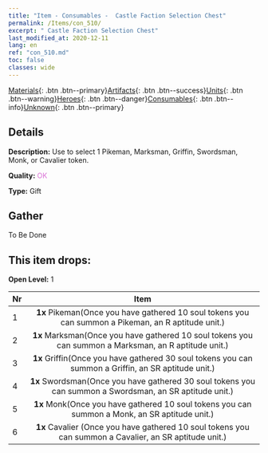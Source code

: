```yaml
---
title: "Item - Consumables -  Castle Faction Selection Chest"
permalink: /Items/con_510/
excerpt: " Castle Faction Selection Chest"
last_modified_at: 2020-12-11
lang: en
ref: "con_510.md"
toc: false
classes: wide
---
```

 [Materials](/Items/){: .btn .btn--primary}[Artifacts](/Items/Artifacts/){: .btn .btn--success}[Units](/Items/Units/){: .btn .btn--warning}[Heroes](/Items/Heroes/){: .btn .btn--danger}[Consumables](/Items/Consumables/){: .btn .btn--info}[Unknown](/Items/Unknown/){: .btn .btn--primary}

## Details
 **Description:** Use to select 1 Pikeman, Marksman, Griffin, Swordsman, Monk, or Cavalier token.

 **Quality:** <span style="color: #DA70D6">OK</span>

 **Type:** Gift

## Gather

  To Be Done

## This item drops:

 **Open Level:** 1

  | Nr |      Item    |
  |:---|:------------:|
  | 1 |  **1x** Pikeman(Once you have gathered 10 soul tokens you can summon a Pikeman, an R aptitude unit.) | 
  | 2 |  **1x** Marksman(Once you have gathered 10 soul tokens you can summon a Marksman, an R aptitude unit.) | 
  | 3 |  **1x** Griffin(Once you have gathered 30 soul tokens you can summon a Griffin, an SR aptitude unit.) | 
  | 4 |  **1x** Swordsman(Once you have gathered 30 soul tokens you can summon a Swordsman, an SR aptitude unit.) | 
  | 5 |  **1x** Monk(Once you have gathered 10 soul tokens you can summon a Monk, an SR aptitude unit.) | 
  | 6 |  **1x** Cavalier (Once you have gathered 10 soul tokens you can summon a Cavalier, an SR aptitude unit.) | 
